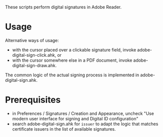These scripts perform digital signatures in Adobe Reader.

# Usage

Alternative ways of usage:
* with the cursor placed over a clickable signature field, invoke adobe-digital-sign-click.ahk, or
* with the cursor somewhere else in a PDF document, invoke adobe-digital-sign-draw.ahk.

The common logic of the actual signing process is implemented in adobe-digital-sign.ahk.

# Prerequisites

* in Preferences / Signatures / Creation and Appearance, uncheck "Use modern user interface for signing and Digital ID configuration"
* search adobe-digital-sign.ahk for `issuer` to adapt the logic that matches certificate issuers in the list of available signatures.
